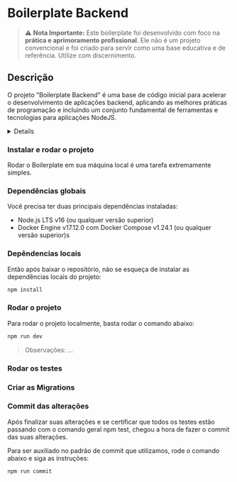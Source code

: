 # Boilerplate Backend

> :warning: **Nota Importante:** Este boilerplate foi desenvolvido com foco na **prática e aprimoramento profissional**. Ele não é um projeto convencional e foi criado para servir como uma base educativa e de referência. Utilize com discernimento.

## Descrição

O projeto "Boilerplate Backend" é uma base de código inicial para acelerar o desenvolvimento de aplicações backend, aplicando as melhores práticas de programação e incluindo um conjunto fundamental de ferramentas e tecnologias para aplicações NodeJS.

<details>

## Propósito

Este projeto nasceu da necessidade de praticar e aprimorar habilidades profissionais em desenvolvimento de backend. Seu objetivo primário é fornecer um ponto de partida sólido para projetos futuros, minimizando os esforços e riscos associados ao início de cada novo projeto.

## Declaração do Problema

Iniciar um novo projeto do zero pode ser demorado e oneroso. Este boilerplate procura abordar este desafio fornecendo uma solução inicial que visa a qualidade, segurança e eficiência desde o início.

## Objetivos

- Desenvolver um boilerplate reutilizável para backend, priorizando boas práticas.
- Servir como uma base inicial para gerenciamento de projetos.

## Resultados Esperados

- Redução no tempo necessário para configurar novos projetos.
- Garantir consistência e segurança em projetos subsequentes.
- Aprimorar e enriquecer o portfólio.

## Riscos Iniciais

- Possível incompatibilidade com tecnologias emergentes.
- Manutenção do boilerplate pode se tornar complexa com o tempo.

## Restrições

Este projeto foi construído utilizando as seguintes tecnologias:
- NodeJS
- Express
- Sequelize
- MySQL

## Escopo

### Requisitos

- Facilidade de instalação e configuração.
- Adesão às melhores práticas de programação, como padrões de projeto, POO e SOLID.
- Testes automatizados via Jest.
- Documentação clara e abrangente.

### Tecnologias e Ferramentas

- Backend: NodeJS, Express, Sequelize, MySQL.
- Gerenciamento: GitHub Projects, Kanban board.

### Planejamento

- A abordagem é livre, porém inspirada em metodologias ágeis, adaptando técnicas do Scrum conforme necessário.

### Cronograma

- **Semana 1:** Planejamento e definição do projeto.
- **Semana 1-2:** Desenvolvimento, testes e refatoração.
- **Semana 3:** Desenvolvimento de uma API RESTful simples para gerenciamento de usuários.
</details>

### Instalar e rodar o projeto

Rodar o Boilerplate em sua máquina local é uma tarefa extremamente simples.

### Dependências globais
Você precisa ter duas principais dependências instaladas:

- Node.js LTS v16 (ou qualquer versão superior)
- Docker Engine v17.12.0 com Docker Compose v1.24.1 (ou qualquer versão superior)s

### Depêndencias locais

Então após baixar o repositório, não se esqueça de instalar as dependências locais do projeto:

```bash
npm install
```
### Rodar o projeto

Para rodar o projeto localmente, basta rodar o comando abaixo:

```bash
npm run dev
```

> Observações:
> ...

### Rodar os testes
### Criar as Migrations
### Commit das alterações

Após finalizar suas alterações e se certificar que todos os testes estão passando com o comando geral npm test, chegou a hora de fazer o commit das suas alterações.

Para ser auxiliado no padrão de commit que utilizamos, rode o comando abaixo e siga as instruções:

```bash
npm run commit
```
